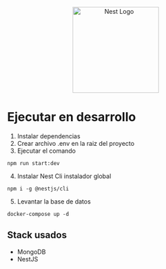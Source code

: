 <p align="center">
  <a href="http://nestjs.com/" target="blank"><img src="https://nestjs.com/img/logo-small.svg" width="200" alt="Nest Logo" /></a>
</p>

# Ejecutar en desarrollo

1. Instalar dependencias
2. Crear archivo .env en la raiz del proyecto
3. Ejecutar el comando
```
npm run start:dev
```
4. Instalar Nest Cli instalador global
```
npm i -g @nestjs/cli
```
5. Levantar la base de datos
```
docker-compose up -d
```

## Stack usados
* MongoDB
* NestJS